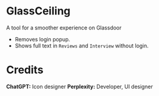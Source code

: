 # GlassCeiling
A tool for a smoother experience on Glassdoor

- Removes login popup.
- Shows full text in `Reviews` and `Interview` without login.

# Credits
**ChatGPT:** Icon designer
**Perplexity:** Developer, UI designer
